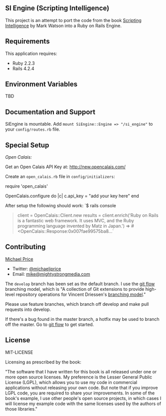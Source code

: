 SI Engine (Scripting Intelligence)
---------
This project is an attempt to port the code from the book [Scripting Intelligence](http://www.apress.com/9781430223511) by Mark Watson into a Ruby on Rails Engine.

Requirements
------------
This application requires:
- Ruby 2.2.3
- Rails 4.2.4

Environment Variables
---------------------
TBD

Documentation and Support
-------------------------
SiEngine is mountable. Add `mount SiEngine::Engine => "/si_engine"` to your `config/routes.rb` file.


Special Setup
-------------

*Open Calais:*

Get an Open Calais API Key at: <http://new.opencalais.com/>

Create an `open_calais.rb` file in `config/initializers`:

require 'open_calais'

OpenCalais.configure do |c|
  c.api_key = "add your key here"
end

After setup the following should work:
`$ rails console
> client = OpenCalais::Client.new
> results = client.enrich('Ruby on Rails is a fantastic web framework. It uses MVC, and the Ruby programming language invented by Matz in Japan.')
> => #<OpenCalais::Response:0x007fae99575ba8...`


Contributing
------------
[Michael Price](http://www.linkedin.com/in/michaeljohnprice/)

* Twitter: [@michaeljprice](https://twitter.com/michaeljprice)
* Email: <mike@mightystrongmedia.com>

The `develop` branch has been set as the default branch. I use the [git flow](https://github.com/nvie/gitflow) branching model, which is "A collection of Git extensions to provide high-level repository operations for Vincent Driessen's [branching model](http://nvie.com/git-model)."

Please use feature branches, which branch off develop and make pull requests into develop.

If there's a bug found in the master branch, a hotfix may be used to branch off the master. Go to [git flow](https://github.com/nvie/gitflow) to get started.

License
-------
MIT-LICENSE

Licensing as prescribed by the book:

"The software that I have written for this book is all released under one or more open source licenses. My preference is the Lesser General Public License (LGPL), which allows you to use my code in commercial applications without releasing your own code. But note that if you improve LGPL code, you are required to share your improvements. In some of the book's example, I use other people's open source projects, in which cases I will license my example code with the same licenses used by the authors of those libraries."
